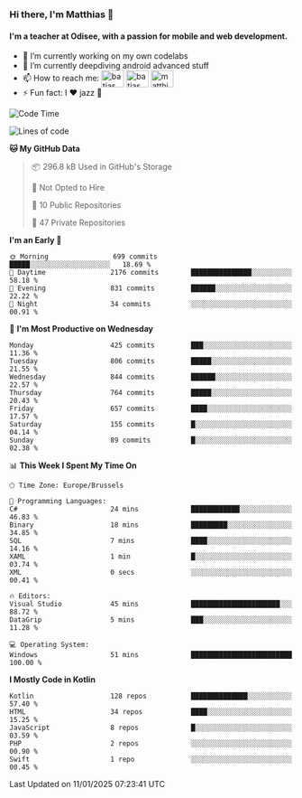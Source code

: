 ### Hi there, I'm Matthias 👋

#### I'm a teacher at Odisee, with a passion for mobile and web development.

- 🔭 I’m currently working on my own codelabs
- 🌱 I’m currently deepdiving android advanced stuff
- 📫 How to reach me: <a href="https://dev.to/batjas" target="_blank"><img align="center" src="https://raw.githubusercontent.com/rahuldkjain/github-profile-readme-generator/master/src/images/icons/Social/devto.svg" alt="batjas" height="30" width="40" /></a>
<a href="https://twitter.com/batjas" target="_blank"><img align="center" src="https://raw.githubusercontent.com/rahuldkjain/github-profile-readme-generator/master/src/images/icons/Social/twitter.svg" alt="batjas" height="30" width="40" /></a>
<a href="https://linkedin.com/in/matthiasdruwé" target="_blank"><img align="center" src="https://raw.githubusercontent.com/rahuldkjain/github-profile-readme-generator/master/src/images/icons/Social/linked-in-alt.svg" alt="matthiasdruwé" height="30" width="40" /></a>
- ⚡ Fun fact: I ❤ jazz 🎷


<!--START_SECTION:waka-->
![Code Time](http://img.shields.io/badge/Code%20Time-1%2C355%20hrs%2037%20mins-blue)

![Lines of code](https://img.shields.io/badge/From%20Hello%20World%20I%27ve%20Written-5.9%20million%20lines%20of%20code-blue)

**🐱 My GitHub Data** 

> 📦 296.8 kB Used in GitHub's Storage 
 > 
> 🚫 Not Opted to Hire
 > 
> 📜 10 Public Repositories 
 > 
> 🔑 47 Private Repositories 
 > 
**I'm an Early 🐤** 

```text
🌞 Morning                699 commits         █████░░░░░░░░░░░░░░░░░░░░   18.69 % 
🌆 Daytime                2176 commits        ███████████████░░░░░░░░░░   58.18 % 
🌃 Evening                831 commits         ██████░░░░░░░░░░░░░░░░░░░   22.22 % 
🌙 Night                  34 commits          ░░░░░░░░░░░░░░░░░░░░░░░░░   00.91 % 
```
📅 **I'm Most Productive on Wednesday** 

```text
Monday                   425 commits         ███░░░░░░░░░░░░░░░░░░░░░░   11.36 % 
Tuesday                  806 commits         █████░░░░░░░░░░░░░░░░░░░░   21.55 % 
Wednesday                844 commits         ██████░░░░░░░░░░░░░░░░░░░   22.57 % 
Thursday                 764 commits         █████░░░░░░░░░░░░░░░░░░░░   20.43 % 
Friday                   657 commits         ████░░░░░░░░░░░░░░░░░░░░░   17.57 % 
Saturday                 155 commits         █░░░░░░░░░░░░░░░░░░░░░░░░   04.14 % 
Sunday                   89 commits          █░░░░░░░░░░░░░░░░░░░░░░░░   02.38 % 
```


📊 **This Week I Spent My Time On** 

```text
🕑︎ Time Zone: Europe/Brussels

💬 Programming Languages: 
C#                       24 mins             ████████████░░░░░░░░░░░░░   46.83 % 
Binary                   18 mins             █████████░░░░░░░░░░░░░░░░   34.85 % 
SQL                      7 mins              ████░░░░░░░░░░░░░░░░░░░░░   14.16 % 
XAML                     1 min               █░░░░░░░░░░░░░░░░░░░░░░░░   03.74 % 
XML                      0 secs              ░░░░░░░░░░░░░░░░░░░░░░░░░   00.41 % 

🔥 Editors: 
Visual Studio            45 mins             ██████████████████████░░░   88.72 % 
DataGrip                 5 mins              ███░░░░░░░░░░░░░░░░░░░░░░   11.28 % 

💻 Operating System: 
Windows                  51 mins             █████████████████████████   100.00 % 
```

**I Mostly Code in Kotlin** 

```text
Kotlin                   128 repos           ██████████████░░░░░░░░░░░   57.40 % 
HTML                     34 repos            ████░░░░░░░░░░░░░░░░░░░░░   15.25 % 
JavaScript               8 repos             █░░░░░░░░░░░░░░░░░░░░░░░░   03.59 % 
PHP                      2 repos             ░░░░░░░░░░░░░░░░░░░░░░░░░   00.90 % 
Swift                    1 repo              ░░░░░░░░░░░░░░░░░░░░░░░░░   00.45 % 
```




 Last Updated on 11/01/2025 07:23:41 UTC
<!--END_SECTION:waka-->
